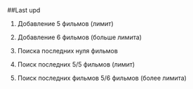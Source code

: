 ##Last upd

1. Добавление 5 фильмов (лимит)

2. Добавление 6 фильмов (больше лимита)

3. Поиска последних нуля фильмов

4. Поиск последних 5/5 фильмов (лимит)

5. Поиск последних фильмов 5/6 фильмов (более лимита) 
